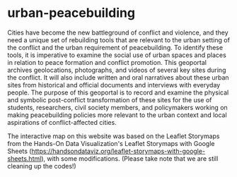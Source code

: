 # urban-peacebuilding
Cities have become the new battleground of conflict and violence, and they need a unique set of rebuilding tools that are relevant to the urban setting of the conflict and the urban requirement of peacebuilding. To identify these tools, it is imperative to examine the social use of urban spaces and places in relation to peace formation and conflict promotion. This geoportal archives geolocations, photographs, and videos of several key sites during the conflict. It will also include written and oral narratives about these urban sites from historical and official documents and interviews with everyday people. The purpose of this geoportal is to record and examine the physical and symbolic post-conflict transformation of these sites for the use of students, researchers, civil society members, and policymakers working on making peacebuilding policies more relevant to the urban context and local aspirations of conflict-affected cities.

The interactive map on this website was based on the Leaflet Storymaps from the Hands-On Data Visualization's Leaflet Storymaps with Google Sheets (https://handsondataviz.org/leaflet-storymaps-with-google-sheets.html), with some modifications.
(Please take note that we are still cleaning up the codes!)


